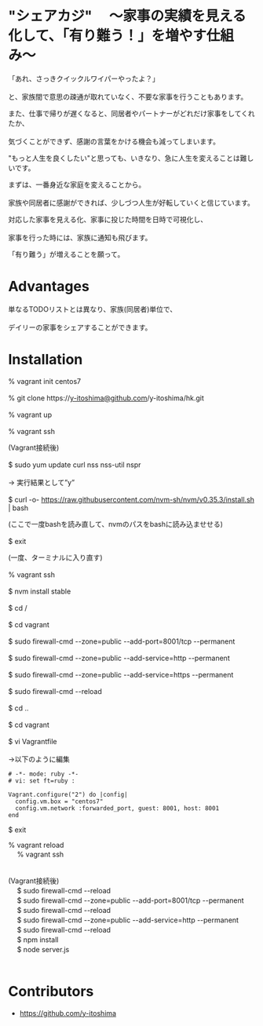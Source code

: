 # "シェアカジ" 　〜家事の実績を見える化して、「有り難う！」を増やす仕組み〜<br>  

<!-- # Short Description -->

「あれ、さっきクイックルワイパーやったよ？」<br>  
と、家族間で意思の疎通が取れていなく、不要な家事を行うこともあります。<br>  

また、仕事で帰りが遅くなると、同居者やパートナーがどれだけ家事をしてくれたか、<br>  
気づくことができず、感謝の言葉をかける機会も減ってしまいます。<br>  

"もっと人生を良くしたい"と思っても、いきなり、急に人生を変えることは難しいです。<br>  

まずは、一番身近な家庭を変えることから。<br>  
家族や同居者に感謝ができれば、少しづつ人生が好転していくと信じています。<br>  

対応した家事を見える化、家事に投じた時間を日時で可視化し、<br>  
家事を行った時には、家族に通知も飛びます。<br>  

「有り難う」が増えることを願って。<br>  

# Advantages<br>  

単なるTODOリストとは異なり、家族(同居者)単位で、<br>  
デイリーの家事をシェアすることができます。<br>  

# Installation<br>  


% vagrant init centos7<br>  
% git clone https://y-itoshima@github.com/y-itoshima/hk.git<br>  
% vagrant up<br>  
% vagrant ssh<br>  

(Vagrant接続後)<br>  
$ sudo yum update curl nss nss-util nspr<br>  
-> 実行結果として”y”<br>  
$ curl -o- https://raw.githubusercontent.com/nvm-sh/nvm/v0.35.3/install.sh | bash<br>  

(ここで一度bashを読み直して、nvmのパスをbashに読み込ませせる)<br>  
$ exit<br>  

(一度、ターミナルに入り直す)<br>  
% vagrant ssh<br>  
$ nvm install stable<br>  
$ cd /<br>  
$ cd vagrant<br>  
$ sudo firewall-cmd --zone=public --add-port=8001/tcp --permanent<br>  
$ sudo firewall-cmd --zone=public --add-service=http --permanent<br>  
$ sudo firewall-cmd --zone=public --add-service=https --permanent<br>  
$ sudo firewall-cmd --reload<br>  
$ cd ..<br>  
$ cd vagrant<br>  
$ vi Vagrantfile  <br>  
->以下のように編集<br>  

```
# -*- mode: ruby -*-
# vi: set ft=ruby :

Vagrant.configure("2") do |config|
  config.vm.box = "centos7"
  config.vm.network :forwarded_port, guest: 8001, host: 8001
end
```

$ exit<br>  

% vagrant reload<br> 　
% vagrant ssh<br> 　

(Vagrant接続後)<br> 　
$ sudo firewall-cmd --reload<br> 　
$ sudo firewall-cmd --zone=public --add-port=8001/tcp --permanent<br> 　
$ sudo firewall-cmd --reload<br> 　
$ sudo firewall-cmd --zone=public --add-service=http --permanent<br> 　
$ sudo firewall-cmd --reload<br> 　
$ npm install<br> 　
$ node server.js<br> 　

# Contributors

- https://github.com/y-itoshima
